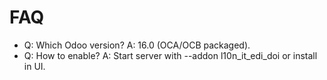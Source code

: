 # FAQ

- Q: Which Odoo version? A: 16.0 (OCA/OCB packaged).
- Q: How to enable? A: Start server with --addon l10n_it_edi_doi or install in UI.
